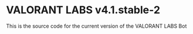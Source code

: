 # VALORANT LABS v4.1.stable-2

This is the source code for the current version of the VALORANT LABS Bot
